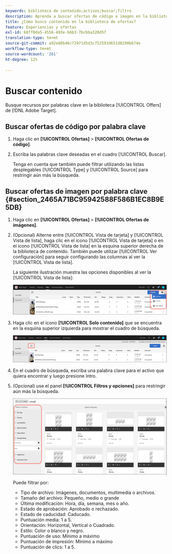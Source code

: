 ```yaml
---
keywords: biblioteca de contenido;activos;buscar;filtro
description: Aprenda a buscar ofertas de código e imagen en la biblioteca de ofertas de Adobe [!DNL Target] Ofertas.
title: ¿Cómo busco contenido en la biblioteca de ofertas?
feature: Experiencias y ofertas
exl-id: 68ff0da5-4556-493e-b6b3-7bcbba320d57
translation-type: tm+mt
source-git-commit: a92e88b46c72971d5d3c752593d651d8290b674e
workflow-type: tm+mt
source-wordcount: '261'
ht-degree: 12%

---
```


# Buscar contenido

Busque recursos por palabras clave en la biblioteca [!UICONTROL Offers] de [!DNL Adobe Target].

## Buscar ofertas de código por palabra clave

1. Haga clic en **[!UICONTROL Ofertas]** > **[!UICONTROL Ofertas de código]**.
1. Escriba las palabras clave deseadas en el cuadro [!UICONTROL Buscar].

   Tenga en cuenta que también puede filtrar utilizando las listas desplegables [!UICONTROL Type] y [!UICONTROL Source] para restringir aún más la búsqueda.

## Buscar ofertas de imagen por palabra clave {#section_2465A71BC95942588F586B1EC8B9E5DB}

1. Haga clic en **[!UICONTROL Ofertas]** > **[!UICONTROL Ofertas de imágenes]**.

1. (Opcional) Alterne entre [!UICONTROL Vista de tarjeta] y [!UICONTROL Vista de lista], haga clic en el icono [!UICONTROL Vista de tarjeta] o en el icono [!UICONTROL Vista de lista] en la esquina superior derecha de la biblioteca de contenido. También puede utilizar [!UICONTROL Ver configuración] para seguir configurando las columnas al ver la [!UICONTROL Vista de lista].

   La siguiente ilustración muestra las opciones disponibles al ver la [!UICONTROL Vista de lista]:

   ![Opciones de vista de lista](/help/c-experiences/c-manage-content/assets/view-settings-options.png)

1. Haga clic en el icono **[!UICONTROL Solo contenido]** que se encuentra en la esquina superior izquierda para mostrar el cuadro de búsqueda.

   ![Opción Solo contenido](/help/c-experiences/c-manage-content/assets/content-only.png)

1. En el cuadro de búsqueda, escriba una palabra clave para el activo que quiera encontrar y luego presione Intro.

1. (Opcional) use el panel **[!UICONTROL Filtros y opciones]** para restringir aún más la búsqueda.

   ![Panel Filtro y opciones](/help/c-experiences/c-manage-content/assets/filter-and-options.png)

   Puede filtrar por:

   * Tipo de archivo: Imágenes, documentos, multimedia o archivos.
   * Tamaño del archivo: Pequeño, medio o grande
   * Última modificación: Hora, día, semana, mes o año.
   * Estado de aprobación: Aprobado o rechazado.
   * Estado de caducidad: Caducado.
   * Puntuación media: 1 a 5.
   * Orientación: Horizontal, Vertical o Cuadrado.
   * Estilo: Color o blanco y negro.
   * Puntuación de uso: Mínimo a máximo
   * Puntuación de impresión: Mínimo a máximo
   * Puntuación de clics: 1 a 5.
